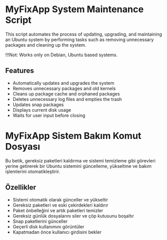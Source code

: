# MyFixApp System Maintenance Script

This script automates the process of updating, upgrading, and maintaining an Ubuntu system by performing tasks such as removing unnecessary packages and cleaning up the system.

!!!Not: Works only on Debian, Ubuntu based systems.

## Features

- Automatically updates and upgrades the system
- Removes unnecessary packages and old kernels
- Cleans up package cache and orphaned packages
- Deletes unnecessary log files and empties the trash
- Updates snap packages
- Displays current disk usage
- Waits for user input before closing

# MyFixApp Sistem Bakım Komut Dosyası

Bu betik, gereksiz paketleri kaldırma ve sistemi temizleme gibi görevleri yerine getirerek bir Ubuntu sistemini güncelleme, yükseltme ve bakım işlemlerini otomatikleştirir.

## Özellikler

- Sistemi otomatik olarak günceller ve yükseltir
- Gereksiz paketleri ve eski çekirdekleri kaldırır
- Paket önbelleğini ve artık paketleri temizler
- Gereksiz günlük dosyalarını siler ve çöp kutusunu boşaltır
- Snap paketlerini günceller
- Geçerli disk kullanımını görüntüler
- Kapatmadan önce kullanıcı girdisini bekler
